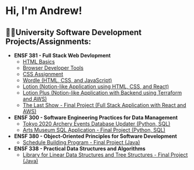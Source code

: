 <h1>Hi, I'm Andrew!</h1>

<h2>👨‍💻University Software Development Projects/Assignments:</h2>

- <b>ENSF 381 - Full Stack Web Devlopment</b>
  - [HTML Basics](https://github.com/andrew-duong/381assignment2)
  - [Browser Developer Tools](https://github.com/andrew-duong/381assignment3)
  - [CSS Assignment](https://github.com/andrew-duong/381assignmen4)
  - [Wordle (HTML, CSS, and JavaScript)](https://github.com/andrew-duong/381assignment5)
  - [Lotion (Notion-like Application using HTML, CSS, and React)](https://github.com/andrew-duong/381assignment6)
  - [Lotion Plus (Notion-like Application with Backend using Terraform and AWS)](https://github.com/andrew-duong/381assignment7)
  - [The Last Show - Final Project (Full Stack Application with React and AWS)](https://github.com/andrew-duong/finalproject381)
- <b>ENSF 300 - Software Engineering Practices for Data Management</b>
  - [Tokyo 2020 Archery Events Database Updater (Python, SQL)](https://github.com/andrew-duong/300assignment5)
  - [Arts Museum SQL Application - Final Project (Python, SQL)](https://github.com/andrew-duong/300finalproject)
- <b>ENSF 380 - Object-Oriented Principles for Software Development</b>
  - [Schedule Building Program - Final Project (Java)](https://github.com/freshmint7/ENSF380-Final-Project)
- <b>ENSF 338 - Practical Data Structures and Algorithms</b>
  - [Library for Linear Data Structures and Tree Structures - Final Project (Java)](https://github.com/andrew-duong/finalproject338)

<!--
**andrew-duong/andrew-duong** is a ✨ _special_ ✨ repository because its `README.md` (this file) appears on your GitHub profile.

Here are some ideas to get you started:

- 🔭 I’m currently working on ...
- 🌱 I’m currently learning ...
- 👯 I’m looking to collaborate on ...
- 🤔 I’m looking for help with ...
- 💬 Ask me about ...
- 📫 How to reach me: ...
- 😄 Pronouns: ...
- ⚡ Fun fact: ...
-->
